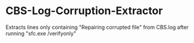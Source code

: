 # CBS-Log-Corruption-Extractor
Extracts lines only containing "Repairing corrupted file" from CBS.log after running "sfc.exe /verifyonly"
